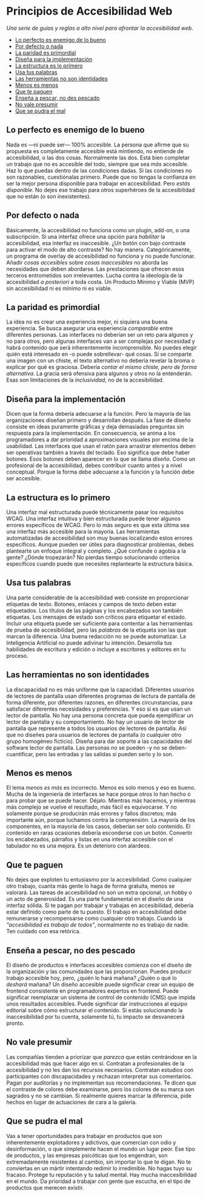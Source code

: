 # Principios de Accesibilidad Web

_Una serie de guías y reglas a alto nivel para afrontar la accesibilidad web._

* [Lo perfecto es enemigo de lo bueno](#lo-perfecto-es-enemigo-de-lo-bueno)
* [Por defecto o nada](#por-defecto-o-nada)
* [La paridad es primordial](#la-paridad-es-primordial)
* [Diseña para la implementación](#diseña-para-la-implementación)
* [La estructura es lo primero](#la-estructura-es-lo-primero)
* [Usa tus palabras](#usa-tus-palabras)
* [Las herramientas no son identidades](#las-herramientas-no-son-identidades)
* [Menos es menos](#menos-es-menos)
* [Que te paguen](#que-te-paguen)
* [Enseña a pescar, no des pescado](#enseña-a-pescar-no-des-pescado)
* [No vale presumir](#no-vale-presumir)
* [Que se pudra el mal](#que-se-pudra-el-mal)

## Lo perfecto es enemigo de lo bueno

Nada es —ni puede ser— 100% accesible. La persona que afirme que su propuesta es completamente accesible está mintiendo, no entiende de accesibilidad, o las dos cosas. Normalmente las dos. Está bien completar un trabajo que no es accesible del todo, siempre que sea _más_ accesible. Haz lo que puedas dentro de las condiciones dadas. Si las condiciones no son razonables, cuestiónalas primero. Puede que no tengas la confianza en ser la mejor persona disponible para trabajar en accesibilidad. Pero _estás disponible_. No dejes ese trabajo para otros superhéroes de la accesibilidad que no están (o son inexistentes).

## Por defecto o nada

Básicamente, la accesibilidad no funciona como un plugin, add-on, o una subscripción. Si una interfaz ofrece una opción para _habilitar_ la accesibilidad, esa interfaz es inaccesible. ¿Un botón con bajo contraste para activar el modo de alto contraste? No hay manera. Categóricamente, un programa de overlay de accesibilidad no funciona y no puede funcionar. Añadir _cosas accesibles_ sobre _cosas inaccesibles_ no aborda las necesidades que deben abordarse. Las prestaciones que ofrecen esos terceros entrometidos son irrelevantes. Lucha contra la ideología de la accesibilidad _a posteriori_ a toda costa. Un Producto Mínimo y Viable (MVP) sin accesibilidad ni es mínimo ni es viable.

## La paridad es primordial

La idea no es crear una experiencia mejor, ni siquiera una buena experiencia. Se busca asegurar una experiencia _comparable_ entre diferentes personas. Las interfaces no deberían ser un reto para algunos y no para otros, pero algunas interfaces van a ser complejas por necesidad y habrá contenido que será inherentemente incomprensible. No puedes elegir quién está interesado en -o puede sobrellevar- qué cosas. Si se comparte una imagen con un chiste, el texto alternativo no debería revelar la broma o explicar por qué es graciosa. Debería _contar el mismo chiste, pero de forma alternativa_. La gracia será ofensiva para algunos y otros no la entenderán. Esas son limitaciones de la _inclusividad_, no de la accesibilidad.

## Diseña para la implementación

Dicen que la forma debería adecuarse a la función. Pero la mayoría de las organizaciones diseñan primero y desarrollan después. La fase de diseño consiste en ideas puramente gráficas y deja demasiadas preguntas sin respuesta para la implementación. En consecuencia, se anima a los programadores a dar prioridad a aproximaciones visuales por encima de la usabilidad. Las interfaces que usan el ratón para arrastrar elementos deben ser operativas también a través del teclado. Eso significa que debe haber botones. Esos botones deben aparecer en lo que se llama _diseño_. Como un profesional de la accesibilidad, debes contribuir cuanto antes y a nivel conceptual. Porque la forma debe adecuarse a la función y la función debe ser accesible.

## La estructura es lo primero

Una interfaz mal estructurada puede técnicamente pasar los requisitos WCAG. Una interfaz intuitiva y bien estructurada puede tener algunos errores específicos de WCAG. Pero lo más seguro es que esta última sea una interfaz más accesible para la mayoría. Las herramientas automatizadas de accesibilidad son muy buenas localizando estos errores específicos. Aunque pueden ser útiles para diagnosticar problemas, debes plantearte un enfoque integral y completo. ¿Qué confunde o agobia a la gente? ¿Dónde tropezarán? No pierdas tiempo solucionando criterios específicos cuando puede que necesites replantearte la estructura básica.

## Usa tus palabras

Una parte considerable de la accesibilidad web consiste en proporcionar etiquetas de texto. Botones, enlaces y campos de texto deben estar etiquetados. Los títulos de las páginas y los encabezados son también etiquetas. Los mensajes de estado son críticos para etiquetar el estado. Incluir una etiqueta puede ser suficiente para contentar a las herramientas de prueba de accesibilidad, pero las _palabras_ de la etiqueta son las que marcan la diferencia. Una buena redacción no se puede automatizar. La Inteligencia Artificial no puede adivinar tu intención. Desarrolla tus habilidades de escritura y edición o incluye a escritores y editores en tu proceso.

## Las herramientas no son identidades

La discapacidad no es más uniforme que la capacidad. Diferentes usuarios de lectores de pantalla usan diferentes programas de lectura de pantalla de forma diferente, por diferentes razones, en diferentes circunstancias, para satisfacer diferentes necesidades y preferencias. Y eso si es que usan un lector de pantalla. No hay una persona concreta que pueda ejemplificar un lector de pantalla y su comportamiento. No hay un usuario de lector de pantalla que represente a todos los usuarios de lectores de pantalla. Así que no diseñes para usuarios de lectores de pantalla (o cualquier otro grupo homogéneo ficticio). Diseña para dar soporte a las capacidades del software lector de pantalla. Las personas no se pueden -y no se deben- cuantificar, pero las entradas y las salidas si pueden serlo y lo son.

## Menos es menos

El lema _menos es más_ es incorrecto. Menos es solo menos y eso es bueno. Mucha de la ingeniería de interfaces se hace porque otros lo han hecho o para probar que se puede hacer. Déjalo. Mientras más hacemos, y mientras más complejo se vuelve el resultado, más fácil es equivocarse. Y no solamente porque se producirán más errores y fallos discretos; más importante aún, porque luchamos contra la comprensión. La mayoría de los componentes, en la mayoría de los casos, deberían ser solo contenido. El contenido en raras ocasiones debería esconderse con un botón. Convertir los encabezados, párrafos y listas en una interfaz accesible con el tabulador no es una mejora. Es un deterioro con alardeos.

## Que te paguen

No dejes que exploten tu entusiasmo por la accesibilidad. Como cualquier otro trabajo, cuanta más gente lo haga de forma gratuita, menos se valorará. Las tareas de accesibilidad no son un extra opcional, un hobby o un acto de generosidad. Es una parte fundamental en el diseño de una interfaz sólida. Si te pagan por trabajar y trabajas en accesibilidad, debería estar definido como parte de tu puesto. El trabajo en accesibilidad debe remunerarse y recompensarse como cualquier otro trabajo. Cuando la _"accesibilidad es trabajo de todos"_, normalmente no es trabajo de nadie. Ten cuidado con esa retórica. 

## Enseña a pescar, no des pescado

El diseño de productos e interfaces accesibles comienza con el diseño de la organización y las comunidades que las proporcionan. Puedes producir trabajo accesible hoy, pero, ¿quién lo hará mañana? ¿Quién o qué lo _deshará_ mañana? Un diseño accesible puede significar crear un equipo de frontend consistente en programadores expertos en frontend. Puede significar reemplazar un sistema de control de contenido (CMS) que impida unos resultados accesibles. Puede significar dar instrucciones al equipo editorial sobre cómo estructurar el contenido. Si estás solucionando la inaccesibilidad por tu cuenta, solamente tú, tu impacto se desvanecerá pronto.

## No vale presumir

Las compañías tienden a priorizar que _parezca_ que están centrándose en la accesibilidad más que hacer algo en sí. Contratan a profesionales de la accesibilidad y no les dan los recursos necesarios. Contratan estudios con participantes con discapacidades y rechazan interpretar sus comentarios. Pagan por auditorías y no implementan sus recomendaciones. Te dicen que el contraste de colores debe examinarse, pero los colores de su marca son sagrados y no se cambian. Si realmente quieres marcar la diferencia, pide hechos en lugar de actuaciones de cara a la galería.

## Que se pudra el mal

Vas a tener oportunidades para trabajar en productos que son inherentemente explotadores y adictivos, que comercian con odio y desinformación, o que simplemente hacen el mundo un lugar peor. Ese tipo de productos, y las empresas psicóticas que los engendran, son extremadamente resistentes al cambio, sin importar lo que te digan. No te conviertas en un mártir intentando redimir lo irredimible. No hagas tuyo su fracaso. Protege tu reputación y tu salud mental. Hay mucha inaccesibilidad en el mundo. Da prioridad a trabajar con gente que escucha, en el tipo de productos que merecen existir.
